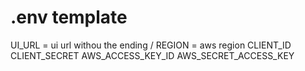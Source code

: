 # .env template
UI_URL = ui url withou the ending /
REGION = aws region
CLIENT_ID
CLIENT_SECRET
AWS_ACCESS_KEY_ID
AWS_SECRET_ACCESS_KEY
